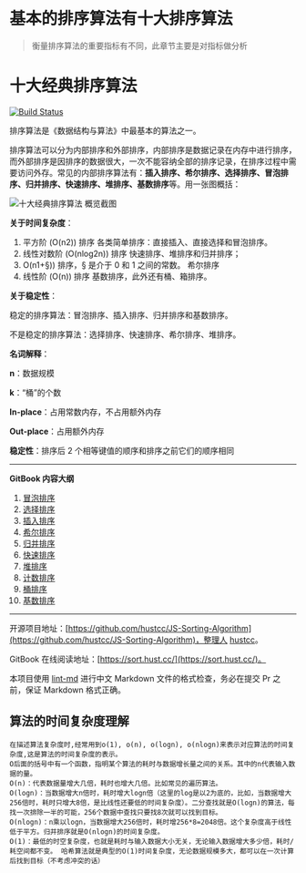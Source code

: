 # 基本的排序算法有十大排序算法

> 衡量排序算法的重要指标有不同，此章节主要是对指标做分析



# 十大经典排序算法

[![Build Status](https://travis-ci.org/hustcc/JS-Sorting-Algorithm.svg?branch=master)](https://travis-ci.org/hustcc/JS-Sorting-Algorithm)

排序算法是《数据结构与算法》中最基本的算法之一。

排序算法可以分为内部排序和外部排序，内部排序是数据记录在内存中进行排序，而外部排序是因排序的数据很大，一次不能容纳全部的排序记录，在排序过程中需要访问外存。常见的内部排序算法有：**插入排序、希尔排序、选择排序、冒泡排序、归并排序、快速排序、堆排序、基数排序**等。用一张图概括：

![十大经典排序算法 概览截图](assets/sortImg/res/sort.png)



**关于时间复杂度**：

1. 平方阶 (O(n2)) 排序
	各类简单排序：直接插入、直接选择和冒泡排序。
2. 线性对数阶 (O(nlog2n)) 排序
	快速排序、堆排序和归并排序；
3. O(n1+§)) 排序，§ 是介于 0 和 1 之间的常数。
    希尔排序
4. 线性阶 (O(n)) 排序
	基数排序，此外还有桶、箱排序。


**关于稳定性**：

稳定的排序算法：冒泡排序、插入排序、归并排序和基数排序。

不是稳定的排序算法：选择排序、快速排序、希尔排序、堆排序。


**名词解释**：

**n**：数据规模

**k**：“桶”的个数

**In-place**：占用常数内存，不占用额外内存

**Out-place**：占用额外内存

**稳定性**：排序后 2 个相等键值的顺序和排序之前它们的顺序相同

----


**GitBook 内容大纲**

1. [冒泡排序](http://yabobj.cn/Wiki-Study/Study-Wiki-Java/index.html?file=001-%E5%AD%A6%E4%B9%A0Java/10-%E5%8D%81%E5%A4%A7%E7%BB%8F%E5%85%B8%E6%8E%92%E5%BA%8F%E7%AE%97%E6%B3%95/01-hustcc%20%E6%80%BB%E7%BB%93%E7%9A%84%E7%AE%97%E6%B3%95/01-bubbleSort%E5%86%92%E6%B3%A1%E6%8E%92%E5%BA%8F)
2. [选择排序](http://yabobj.cn/Wiki-Study/Study-Wiki-Java/index.html?file=001-%E5%AD%A6%E4%B9%A0Java/10-%E5%8D%81%E5%A4%A7%E7%BB%8F%E5%85%B8%E6%8E%92%E5%BA%8F%E7%AE%97%E6%B3%95/01-hustcc%20%E6%80%BB%E7%BB%93%E7%9A%84%E7%AE%97%E6%B3%95/02-selectionSort%E9%80%89%E6%8B%A9%E6%8E%92%E5%BA%8F)
3. [插入排序](http://yabobj.cn/Wiki-Study/Study-Wiki-Java/index.html?file=001-%E5%AD%A6%E4%B9%A0Java/10-%E5%8D%81%E5%A4%A7%E7%BB%8F%E5%85%B8%E6%8E%92%E5%BA%8F%E7%AE%97%E6%B3%95/01-hustcc%20%E6%80%BB%E7%BB%93%E7%9A%84%E7%AE%97%E6%B3%95/03-insertionSort%E6%8F%92%E5%85%A5%E6%8E%92%E5%BA%8F)
4. [希尔排序](http://yabobj.cn/Wiki-Study/Study-Wiki-Java/index.html?file=001-%E5%AD%A6%E4%B9%A0Java/10-%E5%8D%81%E5%A4%A7%E7%BB%8F%E5%85%B8%E6%8E%92%E5%BA%8F%E7%AE%97%E6%B3%95/01-hustcc%20%E6%80%BB%E7%BB%93%E7%9A%84%E7%AE%97%E6%B3%95/04-shellSort%E5%B8%8C%E5%B0%94%E6%8E%92%E5%BA%8F)
5. [归并排序](http://yabobj.cn/Wiki-Study/Study-Wiki-Java/index.html?file=001-%E5%AD%A6%E4%B9%A0Java/10-%E5%8D%81%E5%A4%A7%E7%BB%8F%E5%85%B8%E6%8E%92%E5%BA%8F%E7%AE%97%E6%B3%95/01-hustcc%20%E6%80%BB%E7%BB%93%E7%9A%84%E7%AE%97%E6%B3%95/05-mergeSort%E5%BD%92%E5%B9%B6%E6%8E%92%E5%BA%8F)
6. [快速排序](http://yabobj.cn/Wiki-Study/Study-Wiki-Java/index.html?file=001-%E5%AD%A6%E4%B9%A0Java/10-%E5%8D%81%E5%A4%A7%E7%BB%8F%E5%85%B8%E6%8E%92%E5%BA%8F%E7%AE%97%E6%B3%95/01-hustcc%20%E6%80%BB%E7%BB%93%E7%9A%84%E7%AE%97%E6%B3%95/06-quickSort%E5%BF%AB%E9%80%9F%E6%8E%92%E5%BA%8F)
7. [堆排序](http://yabobj.cn/Wiki-Study/Study-Wiki-Java/index.html?file=001-%E5%AD%A6%E4%B9%A0Java/10-%E5%8D%81%E5%A4%A7%E7%BB%8F%E5%85%B8%E6%8E%92%E5%BA%8F%E7%AE%97%E6%B3%95/01-hustcc%20%E6%80%BB%E7%BB%93%E7%9A%84%E7%AE%97%E6%B3%95/07-heapSort%E5%A0%86%E6%8E%92%E5%BA%8F)
8. [计数排序](http://yabobj.cn/Wiki-Study/Study-Wiki-Java/index.html?file=001-%E5%AD%A6%E4%B9%A0Java/10-%E5%8D%81%E5%A4%A7%E7%BB%8F%E5%85%B8%E6%8E%92%E5%BA%8F%E7%AE%97%E6%B3%95/01-hustcc%20%E6%80%BB%E7%BB%93%E7%9A%84%E7%AE%97%E6%B3%95/08-countingSort%E8%AE%A1%E6%95%B0%E6%8E%92%E5%BA%8F)
9. [桶排序](http://yabobj.cn/Wiki-Study/Study-Wiki-Java/index.html?file=001-%E5%AD%A6%E4%B9%A0Java/10-%E5%8D%81%E5%A4%A7%E7%BB%8F%E5%85%B8%E6%8E%92%E5%BA%8F%E7%AE%97%E6%B3%95/01-hustcc%20%E6%80%BB%E7%BB%93%E7%9A%84%E7%AE%97%E6%B3%95/09-bucketSort%E6%A1%B6%E6%8E%92%E5%BA%8F)
10. [基数排序](http://yabobj.cn/Wiki-Study/Study-Wiki-Java/index.html?file=001-%E5%AD%A6%E4%B9%A0Java/10-%E5%8D%81%E5%A4%A7%E7%BB%8F%E5%85%B8%E6%8E%92%E5%BA%8F%E7%AE%97%E6%B3%95/01-hustcc%20%E6%80%BB%E7%BB%93%E7%9A%84%E7%AE%97%E6%B3%95/10-radixSort%E5%9F%BA%E6%95%B0%E6%8E%92%E5%BA%8F)

----



开源项目地址：[https://github.com/hustcc/JS-Sorting-Algorithm](https://github.com/hustcc/JS-Sorting-Algorithm)，整理人 [hustcc](https://github.com/hustcc)。

GitBook 在线阅读地址：[https://sort.hust.cc/](https://sort.hust.cc/)。

本项目使用 [lint-md](https://github.com/hustcc/lint-md) 进行中文 Markdown 文件的格式检查，务必在提交 Pr 之前，保证 Markdown 格式正确。

## 算法的时间复杂度理解

```
在描述算法复杂度时,经常用到o(1), o(n), o(logn), o(nlogn)来表示对应算法的时间复杂度,这是算法的时间复杂度的表示。
O后面的括号中有一个函数，指明某个算法的耗时与数据增长量之间的关系。其中的n代表输入数据的量。
O(n)：代表数据量增大几倍，耗时也增大几倍。比如常见的遍历算法。
O(logn)：当数据增大n倍时，耗时增大logn倍（这里的log是以2为底的，比如，当数据增大256倍时，耗时只增大8倍，是比线性还要低的时间复杂度）。二分查找就是O(logn)的算法，每找一次排除一半的可能，256个数据中查找只要找8次就可以找到目标。
O(nlogn)：n乘以logn，当数据增大256倍时，耗时增256*8=2048倍。这个复杂度高于线性低于平方。归并排序就是O(nlogn)的时间复杂度。
O(1)：最低的时空复杂度，也就是耗时与输入数据大小无关，无论输入数据增大多少倍，耗时/耗空间都不变。 哈希算法就是典型的O(1)时间复杂度，无论数据规模多大，都可以在一次计算后找到目标（不考虑冲突的话）
```

